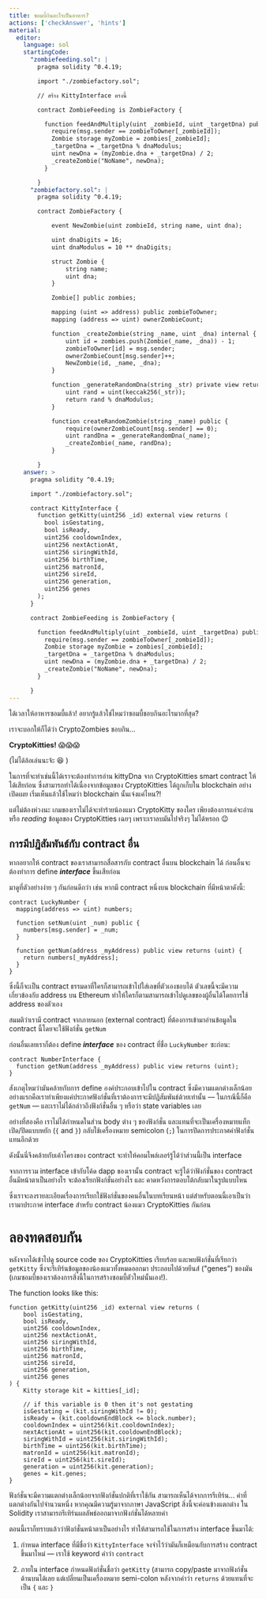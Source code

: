 ```yaml
---
title: ซอมบี้กินอะไรเป็นอาหาร?
actions: ['checkAnswer', 'hints']
material:
  editor:
    language: sol
    startingCode:
      "zombiefeeding.sol": |
        pragma solidity ^0.4.19;

        import "./zombiefactory.sol";

        // สร้าง KittyInterface ตรงนี้

        contract ZombieFeeding is ZombieFactory {

          function feedAndMultiply(uint _zombieId, uint _targetDna) public {
            require(msg.sender == zombieToOwner[_zombieId]);
            Zombie storage myZombie = zombies[_zombieId];
            _targetDna = _targetDna % dnaModulus;
            uint newDna = (myZombie.dna + _targetDna) / 2;
            _createZombie("NoName", newDna);
          }

        }
      "zombiefactory.sol": |
        pragma solidity ^0.4.19;

        contract ZombieFactory {

            event NewZombie(uint zombieId, string name, uint dna);

            uint dnaDigits = 16;
            uint dnaModulus = 10 ** dnaDigits;

            struct Zombie {
                string name;
                uint dna;
            }

            Zombie[] public zombies;

            mapping (uint => address) public zombieToOwner;
            mapping (address => uint) ownerZombieCount;

            function _createZombie(string _name, uint _dna) internal {
                uint id = zombies.push(Zombie(_name, _dna)) - 1;
                zombieToOwner[id] = msg.sender;
                ownerZombieCount[msg.sender]++;
                NewZombie(id, _name, _dna);
            }

            function _generateRandomDna(string _str) private view returns (uint) {
                uint rand = uint(keccak256(_str));
                return rand % dnaModulus;
            }

            function createRandomZombie(string _name) public {
                require(ownerZombieCount[msg.sender] == 0);
                uint randDna = _generateRandomDna(_name);
                _createZombie(_name, randDna);
            }

        }
    answer: >
      pragma solidity ^0.4.19;

      import "./zombiefactory.sol";

      contract KittyInterface {
        function getKitty(uint256 _id) external view returns (
          bool isGestating,
          bool isReady,
          uint256 cooldownIndex,
          uint256 nextActionAt,
          uint256 siringWithId,
          uint256 birthTime,
          uint256 matronId,
          uint256 sireId,
          uint256 generation,
          uint256 genes
        );
      }

      contract ZombieFeeding is ZombieFactory {

        function feedAndMultiply(uint _zombieId, uint _targetDna) public {
          require(msg.sender == zombieToOwner[_zombieId]);
          Zombie storage myZombie = zombies[_zombieId];
          _targetDna = _targetDna % dnaModulus;
          uint newDna = (myZombie.dna + _targetDna) / 2;
          _createZombie("NoName", newDna);
        }

      }
---
```


ได้เวลาให้อาหารซอมบี้แล้ว! อยากรู้แล้วใช่ไหมว่าซอมบี้ชอบกินอะไรมากที่สุด?

เราจะบอกให้ก็ได้ว่า CryptoZombies ชอบกิน...

**CryptoKitties!** 😱😱😱

(ไม่ได้ล้อเล่นนะจ้ะ 😆 )

ในการที่จะทำเช่นนี้ได้เราจะต้องทำการอ่าน kittyDna จาก CryptoKitties smart contract ให้ได้เสียก่อน ซึ่งสามารถทำได้เนื่องจากข้อมูลของ CryptoKitties ได้ถูกเก็บใน blockchain อย่างเปิดเผย เริ่มเห็นแล้วใช้ไหมว่า blockchain นั้นเจ๋งแค่ไหน?!

แต่ไม่ต้องห่วงนะ เกมของเราไม่ได้จะทำร้ายน้องแมว CryptoKitty ของใคร เพียงต้องการแค่จะอ่าน หรือ *reading* ข้อมูลของ CryptoKitties เฉยๆ เพราะเราลบมันไปจริงๆ ไม่ได้หรอก 😉

## การมีปฎิสัมพันธ์กับ contract อื่น

หากอยากให้ contract ของเราสามารถสื่อสารกับ contract อื่นบน blockchain ได้ ก่อนอื่นจะต้องทำการ define ***interface*** ขึ้นเสียก่อน

มาดูที่ตัวอย่างง่าย ๆ กันก่อนดีกว่า เช่น หากมี contract หนึ่งบน blockchain ที่มีหน้าตาดังนี้:

```
contract LuckyNumber {
  mapping(address => uint) numbers;

  function setNum(uint _num) public {
    numbers[msg.sender] = _num;
  }

  function getNum(address _myAddress) public view returns (uint) {
    return numbers[_myAddress];
  }
}
```

ซึ่งนี้ก็จะเป็น contract ธรรมดาที่ใครก็สามารถเข้าไปใส่เลขที่ตัวเองชอบได้ ตัวเลขนี้จะมีความเกี่ยวข้องกับ address บน Ethereum ทำให้ใครก็ตามสามารถเข้าไปดูเลขของผู้อื่นได้โดยการใช้ address ของตัวเอง

สมมติว่าเรามี contract จากภายนอก (external contract) ที่ต้องการเข้ามาอ่านข้อมูลใน contract นี้โดยจะใช้ฟังก์ชั่น `getNum`

ก่อนอื่นเลยเราก็ต้อง define ***interface*** ของ contract ที่ชื่อ `LuckyNumber`  ซะก่อน:

```
contract NumberInterface {
  function getNum(address _myAddress) public view returns (uint);
}
```

สังเกตุไหมว่ามันคล้ายกับการ define องค์ประกอบเข้าไปใน contract ซึ่งมีความแตกต่างเล็กน้อย อย่างแรกคือเราทำเพียงแค่ประกาศฟังก์ชั่นที่เราต้องการจะมีปฎิสัมพันธ์ด้วยเท่านั้น — ในกรณีนี้ก็คือ `getNum` — และเราไม่ได้กล่าวถึงฟังก์ชั่นอื่น ๆ หรือว่า state variables เลย

อย่างที่สองคือ เราไม่ได้กำหนดในส่วน body ต่าง ๆ ของฟังก์ชั่น และแทนที่จะเป็นเครื่องหมายแท็กเปิด/ปิดแบบหยัก (`{` and `}`) กลับใช้เครื่องหมาย semicolon (`;`) ในการปิดการประกาศค่าฟังก์ชั่นแทนอีกด้วย

ดังนั้นนี่จึงคล้ายกับเค้าโครงของ contract  จะทำให้คอมไพล์เลอร์รู้ได้ว่าส่วนนี้เป็น interface

จากการรวม interface เข้ากับโค้ด dapp ของเรานั้น contract จะรู้ได้ว่าฟังก์ชั่นของ contract อื่นมีหน้าตาเป็นอย่างไร จะต้องเรียกฟังก์ชั่นอย่างไร และ คาดหวังการตอบโต้กลับมาในรูปแบบไหน

ซึ่งเราจะลงรายละเอียดเรื่องการเรียกใช้ฟังก์ชั่นของคนอื่นในบทเรียนหน้า แต่สำหรับตอนนี้เอาเป็นว่าเรามาประกาศ interface สำหรับ contract น้องแมว CryptoKitties กันก่อน

# ลองทดสอบกัน

หลังจากได้เข้าไปดู source code ของ CryptoKitties เรียบร้อย และพบฟังก์ชั่นที่เรียกว่า `getKitty` ซึ่งจะรีเทิร์นข้อมูลของน้องแมวทั้งหมดออกมา ประกอบไปด้วยยีนส์ ("genes") ของมัน (เกมซอมบี้ของเราต้องการสิ่งนี้ในการสร้างซอมบี้ตัวใหม่นั้นเอง!).

The function looks like this:

```
function getKitty(uint256 _id) external view returns (
    bool isGestating,
    bool isReady,
    uint256 cooldownIndex,
    uint256 nextActionAt,
    uint256 siringWithId,
    uint256 birthTime,
    uint256 matronId,
    uint256 sireId,
    uint256 generation,
    uint256 genes
) {
    Kitty storage kit = kitties[_id];

    // if this variable is 0 then it's not gestating
    isGestating = (kit.siringWithId != 0);
    isReady = (kit.cooldownEndBlock <= block.number);
    cooldownIndex = uint256(kit.cooldownIndex);
    nextActionAt = uint256(kit.cooldownEndBlock);
    siringWithId = uint256(kit.siringWithId);
    birthTime = uint256(kit.birthTime);
    matronId = uint256(kit.matronId);
    sireId = uint256(kit.sireId);
    generation = uint256(kit.generation);
    genes = kit.genes;
}
```

ฟังก์ชั่นจะมีความแตกต่างเล็กน้อยจากฟังก์ชั่นปกติที่เราใช้กัน สามารถเห็นได้จากการรีเทิร์น... ค่าที่แตกต่างกันไปจำนวนหนึ่ง หากคุณมีความรู้มาจากภาษา JavaScript สิ่งนี้จะค่อนข้างแตกต่าง ใน Solidity เราสามารถรีเทิร์นผลลัพธ์ออกมาจากฟังก์ชั่นได้หลายค่า

ตอนนี้เราก็ทราบแล้วว่าฟังก์ชั่นหน้าตาเป็นอย่างไร ทำให้สามารถใช้ในการสร้าง interface ขึ้นมาได้:

1. กำหนด interface ที่มีชื่อว่า `KittyInterface` จงจำไว้ว่ามันก็เหมือนกับการสร้าง contract ขึ้นมาใหม่ — เราใช้ keyword คำว่า `contract`

2. ภายใน interface กำหนดฟังก์ชั่นชื่อว่า `getKitty` (สามารถ copy/paste มาจากฟังก์ชั่นด้านบนได้เลย แต่เปลี่ยนเป็นเครื่องหมาย semi-colon หลังจากคำว่า `returns` ด้วยแทนที่จะเป็น `{` และ `}`
